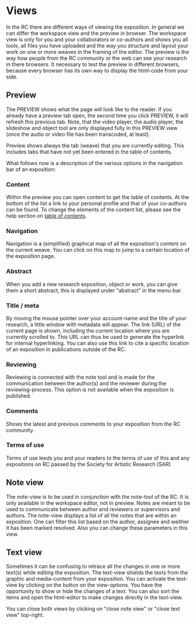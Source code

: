 
# Views

In the RC there are different ways of viewing the exposition. In general we can differ the workspace view and the preview in browser. The workspace view is only for you and your collaborators or co-authors and shows you all tools, all files you have uploaded and the way you structure and layout your work on one or more weaves in the framing of the editor. The preview is the way how people from the RC community or the web can see your research in there browsers. It necessary to test the preview in different browsers, because every browser has its own way to display the html-code from your side. 
 
## Preview

The PREVIEW shows what the page will look like to the reader. If you already have a preview tab open, the second time you click PREVIEW, it will refresh this previous tab. Note, that the video player, the audio player, the slideshow and object tool are only displayed fully in this PREVIEW view (once the audio or video file has been transcoded, at least). 

Preview shows always the tab (weave) that you are currently editing. This includes tabs that have not yet been entered in the table of contents.

What follows now is a description of the various options in the navigation bar of an exposition:

### Content
Within the preview you can open content to get the table of contents.  At the bottom of the list a link to your personal profile and that of your co-authors can be found.
To change the elements of the content list, please see the help section on [table of contents](#table-of-contents).

### Navigation
Navigation is a (simplified) graphical map of all the exposition's content on the current weave. You can click on this map to jump to a certain location of the exposition page.

### Abstract
When you add a new research exposition, object or work, you can give them a short abstract, this is displayed under "abstract" in the menu-bar. 
<!-- C: are abstracts also available under work, does this make sense ? -->

### Title / meta
By moving the mouse pointer over your account-name and the title of your research, a little window with metadata will appear. The link (URL) of the current page is shown, including the current location where you are currently scrolled to. This URL can thus be used to generate the hyperlink for internal hyperlinking. You can also use this link to cite a specific location of an exposition in publications outside of the RC.

### Reviewing
Reviewing is connected with the note tool and is made for the communication between the author(s) and the reviewer during the reviewing-process. This option is not available when the exposition is published.

### Comments
Shows the latest and previous comments to your exposition from the RC community.

### Terms of use
Terms of use leeds you and your readers to the terms of use of this and any expositions on RC passed by the Society for Artistic Research (SAR)
 
## Note view
 
The note-view is to be used in conjunction with the note-tool of the RC. It is only available in the workspace editor, not in preview. Notes are meant to be used to communicate between author and reviewers or supervisors and authors. The note-view displays a list of all the notes that are within an exposition. One can filter this list based on the author, assignee and weither it has been marked resolved. Also you can change these parameters in this view. 

## Text view

Sometimes it can be confusing to retrace all the changes in one or more text(s) while editing the exposition. The text-view shields the texts from the graphic and media-content from your exposition. You can activate the text-view by clicking on the button on the view-options. You have the opportunity to show or hide the changes of a text. You can also sort the items and open the html-editor to make changes directly in the text-view.
 
You can close both views by clicking on "close note view" or "close text view" top-right.
